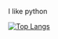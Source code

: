 I like python

[![Top Langs](https://github-readme-stats.vercel.app/api/top-langs/?username=witherredaway)](https://github.com/anuraghazra/github-readme-stats)
